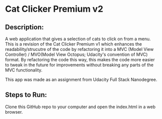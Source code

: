 # Cat Clicker Premium v2 


## Description:

A web application that gives a selection of cats to click on from a menu. This is a revision of the Cat Clicker Premium v1 which enhances the readability/strucutre of the code by refactoring it into a MVC (Model View Controller) / MVO(Model View Octopus; Udacity's convention of MVC) format. By refactoring the code this way, this makes the code more easier to tweak in the future for improvements without breaking any parts of the MVC functionality.

This app was made as an assignment from Udacity Full Stack Nanodegree.


## Steps to Run:

Clone this GitHub repo to your computer and open the index.html in a web browser.